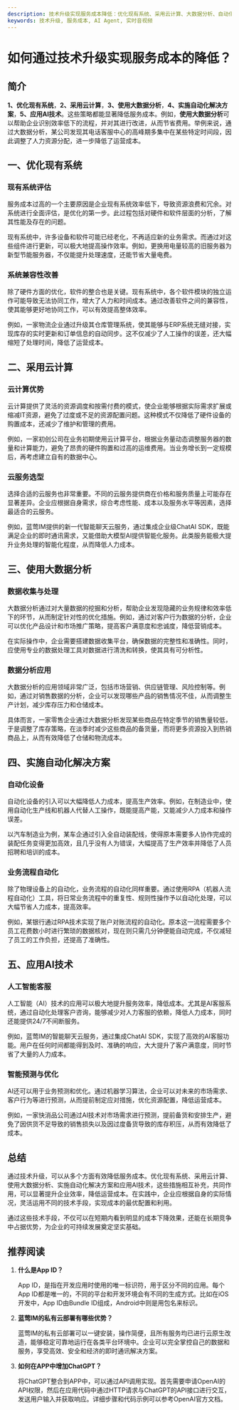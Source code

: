 ```yaml
---
description: 技术升级实现服务成本降低：优化现有系统、采用云计算、大数据分析、自动化解决方案、应用AI技术。
keywords: 技术升级, 服务成本, AI Agent, 实时音视频
---
```

# 如何通过技术升级实现服务成本的降低？


## 简介

**1、优化现有系统**，**2、采用云计算**，**3、使用大数据分析**，**4、实施自动化解决方案**，**5、应用AI技术**。这些策略都能显著降低服务成本。例如，**使用大数据分析**可以帮助企业识别效率低下的流程，并对其进行改进，从而节省费用。举例来说，通过大数据分析，某公司发现其电话客服中心的高峰期多集中在某些特定时间段，因此调整了人力资源分配，进一步降低了运营成本。

## 一、优化现有系统

### 现有系统评估

服务成本过高的一个主要原因是企业现有系统效率低下，导致资源浪费和冗余。对系统进行全面评估，是优化的第一步。此过程包括对硬件和软件层面的分析，了解其性能及存在的问题。

现有系统中，许多设备和软件可能已经老化，不再适应新的业务需求。而通过对这些组件进行更新，可以极大地提高操作效率。例如，更换用电量较高的旧服务器为新型节能服务器，不仅能提升处理速度，还能节省大量电费。

### 系统兼容性改善

除了硬件方面的优化，软件的整合也是关键。现有系统中，各个软件模块的独立运作可能导致无法协同工作，增大了人力和时间成本。通过改善软件之间的兼容性，使其能够更好地协同工作，可以有效提高整体效率。

例如，一家物流企业通过升级其仓库管理系统，使其能够与ERP系统无缝对接，实现库存的实时更新和订单信息的自动同步。这不仅减少了人工操作的误差，还大幅缩短了处理时间，降低了运营成本。

## 二、采用云计算

### 云计算优势

云计算提供了灵活的资源调度和按需付费的模式，使企业能够根据实际需求扩展或缩减IT资源，避免了过度或不足的资源配置问题。这种模式不仅降低了硬件设备的购置成本，还减少了维护和管理的费用。

例如，一家初创公司在业务初期使用云计算平台，根据业务量动态调整服务器的数量和计算能力，避免了昂贵的硬件购置和过高的运维费用。当业务增长到一定规模后，再考虑建立自有的数据中心。

### 云服务选型

选择合适的云服务也非常重要。不同的云服务提供商在价格和服务质量上可能存在显著差异。企业应根据自身需求，综合考虑性能、成本以及服务水平等因素，选择最适合的云服务。

例如，蓝莺IM提供的新一代智能聊天云服务，通过集成企业级ChatAI SDK，既能满足企业的即时通讯需求，又能借助大模型AI提供智能化服务。此类服务能极大提升业务处理的智能化程度，从而降低人力成本。

## 三、使用大数据分析

### 数据收集与处理

大数据分析通过对大量数据的挖掘和分析，帮助企业发现隐藏的业务规律和效率低下的环节，从而制定针对性的优化措施。例如，通过对客户行为数据的分析，企业可以优化产品设计和市场推广策略，提高客户满意度和忠诚度，降低营销成本。

在实际操作中，企业需要搭建数据收集平台，确保数据的完整性和准确性。同时，应使用专业的数据处理工具对数据进行清洗和转换，使其具有可分析性。

### 数据分析应用

大数据分析的应用领域非常广泛，包括市场营销、供应链管理、风险控制等。例如，通过对销售数据的分析，企业可以发现哪些产品的销售情况不佳，从而调整生产计划，减少库存压力和仓储成本。

具体而言，一家零售企业通过大数据分析发现某些商品在特定季节的销售量较低，于是调整了库存策略，在淡季时减少这些商品的备货量，而将更多资源投入到热销商品上，从而有效降低了仓储和物流成本。

## 四、实施自动化解决方案

### 自动化设备

自动化设备的引入可以大幅降低人力成本，提高生产效率。例如，在制造业中，使用自动化生产线和机器人代替人工操作，既能提高产能，又能减少人力成本和操作误差。

以汽车制造业为例，某车企通过引入全自动装配线，使得原本需要多人协作完成的装配任务变得更加高效，且几乎没有人为错误，大幅提高了生产效率并降低了人员招聘和培训的成本。

### 业务流程自动化

除了物理设备上的自动化，业务流程的自动化同样重要。通过使用RPA（机器人流程自动化）工具，将日常业务流程中的重复性、规则性操作予以自动化处理，可以大幅节省人力成本，提高效率。

例如，某银行通过RPA技术实现了账户对账流程的自动化。原本这一流程需要多个员工花费数小时进行繁琐的数据核对，现在则只需几分钟便能自动完成，不仅减轻了员工的工作负担，还提高了准确性。

## 五、应用AI技术

### 人工智能客服

人工智能（AI）技术的应用可以极大地提升服务效率，降低成本。尤其是AI客服系统，通过自动化处理客户咨询，能够减少对人力客服的依赖，降低人力成本，同时还能提供24/7不间断服务。

例如，蓝莺IM的智能聊天云服务，通过集成ChatAI SDK，实现了高效的AI客服功能。用户在任何时间都能得到及时、准确的响应，大大提升了客户满意度，同时节省了大量的人力成本。

### 智能预测与优化

AI还可以用于业务预测和优化。通过机器学习算法，企业可以对未来的市场需求、客户行为等进行预测，从而提前制定应对措施，优化资源配置，降低运营成本。

例如，一家快消品公司通过AI技术对市场需求进行预测，提前备货和安排生产，避免了因供货不足导致的销售损失以及因过度备货导致的库存积压，从而有效降低了成本。

## 总结

通过技术升级，可以从多个方面有效降低服务成本。优化现有系统、采用云计算、使用大数据分析、实施自动化解决方案和应用AI技术，这些措施相互补充，共同作用，可以显著提升企业效率，降低运营成本。在实践中，企业应根据自身的实际情况，灵活运用不同的技术手段，实现成本的最优配置和利用。

通过这些技术手段，不仅可以在短期内看到明显的成本下降效果，还能在长期竞争中占据优势，为企业的可持续发展奠定坚实基础。

## 推荐阅读

1. **什么是App ID？**

   App ID，是指在开发应用时使用的唯一标识符，用于区分不同的应用。每个App ID都是唯一的，不同的平台和开发环境会有不同的生成方式。比如在iOS开发中，App ID由Bundle ID组成，Android中则是用包名来标识。

2. **蓝莺IM的私有云部署有哪些优势？**

   蓝莺IM的私有云部署可以一键安装，操作简便，且所有服务均已进行云原生改造，能够稳定可靠地运行在各类平台环境中。企业可以完全掌控自己的数据和服务，享受高效、安全和经济的即时通讯解决方案。

3. **如何在APP中增加ChatGPT？**

   将ChatGPT整合到APP中，可以通过API调用实现。首先需要申请OpenAI的API权限，然后在应用代码中通过HTTP请求与ChatGPT的API接口进行交互，发送用户输入并获取响应。详细步骤和代码示例可以参考OpenAI官方文档。